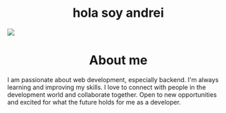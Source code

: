 <div align="center">
  <h1 align="center">hola soy andrei</h1>
</div>

![](https://images5.alphacoders.com/106/1066821.jpg)

<div align="center">
  <h1 align="center">About me</h1>
</div>
<div justify-content: space-around;">
I am passionate about web development, especially backend. I'm
always learning and improving my skills. I love to connect with people in the
development world and collaborate together. Open to new opportunities and
excited for what the future holds for me as a developer. 
<div>
